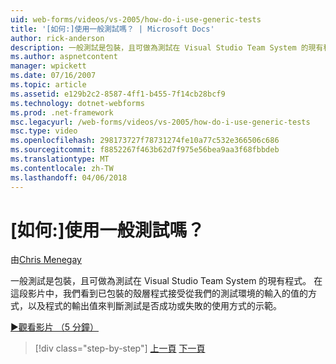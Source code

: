 ```yaml
---
uid: web-forms/videos/vs-2005/how-do-i-use-generic-tests
title: '[如何:]使用一般測試嗎？ | Microsoft Docs'
author: rick-anderson
description: 一般測試是包裝，且可做為測試在 Visual Studio Team System 的現有程式。 在這段影片中，我們看到方式的示範...
ms.author: aspnetcontent
manager: wpickett
ms.date: 07/16/2007
ms.topic: article
ms.assetid: e129b2c2-8587-4ff1-b455-7f14cb28bcf9
ms.technology: dotnet-webforms
ms.prod: .net-framework
msc.legacyurl: /web-forms/videos/vs-2005/how-do-i-use-generic-tests
msc.type: video
ms.openlocfilehash: 298173727f78731274fe10a77c532e366506c686
ms.sourcegitcommit: f8852267f463b62d7f975e56bea9aa3f68fbbdeb
ms.translationtype: MT
ms.contentlocale: zh-TW
ms.lasthandoff: 04/06/2018
---
```

<a name="how-do-i-use-generic-tests"></a>[如何:]使用一般測試嗎？
====================
由[Chris Menegay](https://twitter.com/CMenegay)

一般測試是包裝，且可做為測試在 Visual Studio Team System 的現有程式。 在這段影片中，我們看到已包裝的殼層程式接受從我們的測試環境的輸入的值的方式，以及程式的輸出值來判斷測試是否成功或失敗的使用方式的示範。

[&#9654;觀看影片 （5 分鐘）](https://channel9.msdn.com/Blogs/ASP-NET-Site-Videos/how-do-i-use-generic-tests)

> [!div class="step-by-step"]
> [上一頁](how-do-i-enforce-coding-standards-with-code-analysis.md)
> [下一頁](how-do-i-publish-and-analyze-test-results.md)
